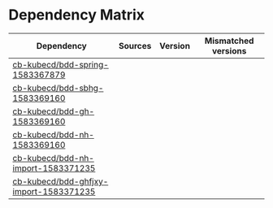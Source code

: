 # Dependency Matrix

Dependency | Sources | Version | Mismatched versions
---------- | ------- | ------- | -------------------
[cb-kubecd/bdd-spring-1583367879](https://github.com/cb-kubecd/bdd-spring-1583367879.git) |  | []() | 
[cb-kubecd/bdd-sbhg-1583369160](https://github.com/cb-kubecd/bdd-sbhg-1583369160.git) |  | []() | 
[cb-kubecd/bdd-gh-1583369160](https://github.com/cb-kubecd/bdd-gh-1583369160.git) |  | []() | 
[cb-kubecd/bdd-nh-1583369160](https://github.com/cb-kubecd/bdd-nh-1583369160.git) |  | []() | 
[cb-kubecd/bdd-nh-import-1583371235](https://github.com/cb-kubecd/bdd-nh-import-1583371235.git) |  | []() | 
[cb-kubecd/bdd-ghfjxy-import-1583371235](https://github.com/cb-kubecd/bdd-ghfjxy-import-1583371235.git) |  | []() | 
